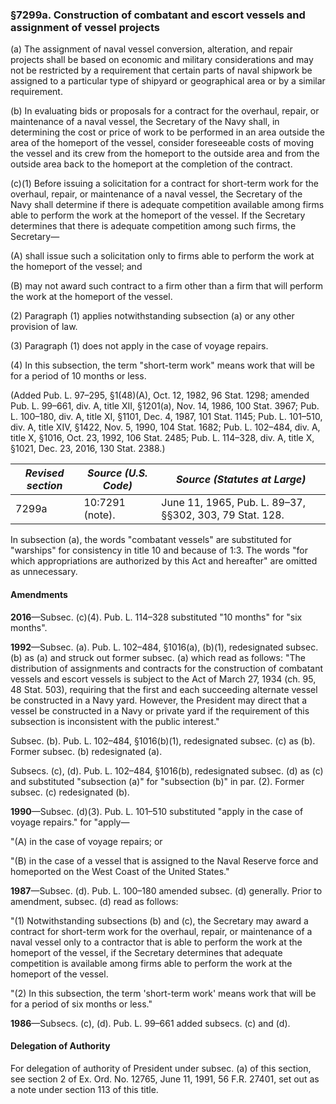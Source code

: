 ### §7299a. Construction of combatant and escort vessels and assignment of vessel projects ###

(a) The assignment of naval vessel conversion, alteration, and repair projects shall be based on economic and military considerations and may not be restricted by a requirement that certain parts of naval shipwork be assigned to a particular type of shipyard or geographical area or by a similar requirement.

(b) In evaluating bids or proposals for a contract for the overhaul, repair, or maintenance of a naval vessel, the Secretary of the Navy shall, in determining the cost or price of work to be performed in an area outside the area of the homeport of the vessel, consider foreseeable costs of moving the vessel and its crew from the homeport to the outside area and from the outside area back to the homeport at the completion of the contract.

(c)(1) Before issuing a solicitation for a contract for short-term work for the overhaul, repair, or maintenance of a naval vessel, the Secretary of the Navy shall determine if there is adequate competition available among firms able to perform the work at the homeport of the vessel. If the Secretary determines that there is adequate competition among such firms, the Secretary—

(A) shall issue such a solicitation only to firms able to perform the work at the homeport of the vessel; and

(B) may not award such contract to a firm other than a firm that will perform the work at the homeport of the vessel.

(2) Paragraph (1) applies notwithstanding subsection (a) or any other provision of law.

(3) Paragraph (1) does not apply in the case of voyage repairs.

(4) In this subsection, the term "short-term work" means work that will be for a period of 10 months or less.

(Added Pub. L. 97–295, §1(48)(A), Oct. 12, 1982, 96 Stat. 1298; amended Pub. L. 99–661, div. A, title XII, §1201(a), Nov. 14, 1986, 100 Stat. 3967; Pub. L. 100–180, div. A, title XI, §1101, Dec. 4, 1987, 101 Stat. 1145; Pub. L. 101–510, div. A, title XIV, §1422, Nov. 5, 1990, 104 Stat. 1682; Pub. L. 102–484, div. A, title X, §1016, Oct. 23, 1992, 106 Stat. 2485; Pub. L. 114–328, div. A, title X, §1021, Dec. 23, 2016, 130 Stat. 2388.)

|*Revised section*|*Source (U.S. Code)*|             *Source (Statutes at Large)*              |
|-----------------|--------------------|-------------------------------------------------------|
|      7299a      |  10:7291 (note).   |June 11, 1965, Pub. L. 89–37, §§302, 303, 79 Stat. 128.|

In subsection (a), the words "combatant vessels" are substituted for "warships" for consistency in title 10 and because of 1:3. The words "for which appropriations are authorized by this Act and hereafter" are omitted as unnecessary.

#### Amendments ####

**2016**—Subsec. (c)(4). Pub. L. 114–328 substituted "10 months" for "six months".

**1992**—Subsec. (a). Pub. L. 102–484, §1016(a), (b)(1), redesignated subsec. (b) as (a) and struck out former subsec. (a) which read as follows: "The distribution of assignments and contracts for the construction of combatant vessels and escort vessels is subject to the Act of March 27, 1934 (ch. 95, 48 Stat. 503), requiring that the first and each succeeding alternate vessel be constructed in a Navy yard. However, the President may direct that a vessel be constructed in a Navy or private yard if the requirement of this subsection is inconsistent with the public interest."

Subsec. (b). Pub. L. 102–484, §1016(b)(1), redesignated subsec. (c) as (b). Former subsec. (b) redesignated (a).

Subsecs. (c), (d). Pub. L. 102–484, §1016(b), redesignated subsec. (d) as (c) and substituted "subsection (a)" for "subsection (b)" in par. (2). Former subsec. (c) redesignated (b).

**1990**—Subsec. (d)(3). Pub. L. 101–510 substituted "apply in the case of voyage repairs." for "apply—

"(A) in the case of voyage repairs; or

"(B) in the case of a vessel that is assigned to the Naval Reserve force and homeported on the West Coast of the United States."

**1987**—Subsec. (d). Pub. L. 100–180 amended subsec. (d) generally. Prior to amendment, subsec. (d) read as follows:

"(1) Notwithstanding subsections (b) and (c), the Secretary may award a contract for short-term work for the overhaul, repair, or maintenance of a naval vessel only to a contractor that is able to perform the work at the homeport of the vessel, if the Secretary determines that adequate competition is available among firms able to perform the work at the homeport of the vessel.

"(2) In this subsection, the term 'short-term work' means work that will be for a period of six months or less."

**1986**—Subsecs. (c), (d). Pub. L. 99–661 added subsecs. (c) and (d).

#### Delegation of Authority ####

For delegation of authority of President under subsec. (a) of this section, see section 2 of Ex. Ord. No. 12765, June 11, 1991, 56 F.R. 27401, set out as a note under section 113 of this title.